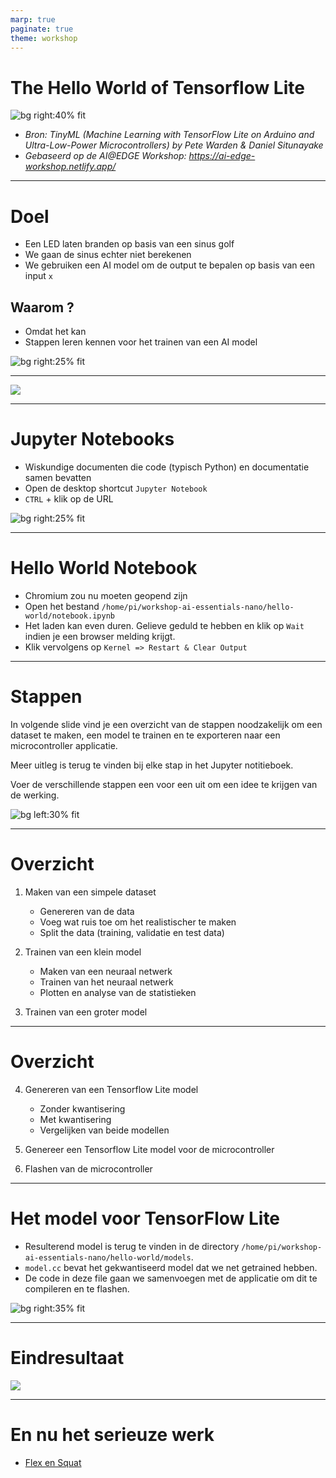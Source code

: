 ```yaml
---
marp: true
paginate: true
theme: workshop
---
```


# <!-- fit --> The Hello World of Tensorflow Lite

![bg right:40% fit](./img/helloworld.jpg)

- *Bron: TinyML (Machine Learning with TensorFlow Lite on Arduino and Ultra-Low-Power Microcontrollers) by Pete Warden & Daniel Situnayake*
- *Gebaseerd op de AI@EDGE Workshop: https://ai-edge-workshop.netlify.app/*

---

# Doel

- Een LED laten branden op basis van een sinus golf
- We gaan de sinus echter niet berekenen
- We gebruiken een AI model om de output te bepalen op basis van een input `x`

## Waarom ?

- Omdat het kan
- Stappen leren kennen voor het trainen van een AI model

![bg right:25% fit](./img/goal.jpg)

---

![](./img/sine.svg)

---

# Jupyter Notebooks

- Wiskundige documenten die code (typisch Python) en documentatie samen bevatten
- Open de desktop shortcut `Jupyter Notebook`
- `CTRL` + klik op de URL

![bg right:25% fit](./img/jupyter.png)

---

# Hello World Notebook

- Chromium zou nu moeten geopend zijn
- Open het bestand `/home/pi/workshop-ai-essentials-nano/hello-world/notebook.ipynb`
- Het laden kan even duren. Gelieve geduld te hebben en klik op `Wait` indien je een browser melding krijgt.
- Klik vervolgens op `Kernel => Restart & Clear Output`

---

# Stappen

In volgende slide vind je een overzicht van de stappen noodzakelijk om een dataset te maken, een model te trainen en te exporteren naar een microcontroller applicatie.

Meer uitleg is terug te vinden bij elke stap in het Jupyter notitieboek.

Voer de verschillende stappen een voor een uit om een idee te krijgen van de werking.

![bg left:30% fit](./img/steps.jpg)

---

# Overzicht

1. Maken van een simpele dataset
   - Genereren van de data
   - Voeg wat ruis toe om het realistischer te maken
   - Split the data (training, validatie en test data)

2. Trainen van een klein model
   - Maken van een neuraal netwerk
   - Trainen van het neuraal netwerk
   - Plotten en analyse van de statistieken

3. Trainen van een groter model

---

# Overzicht

4. Genereren van een Tensorflow Lite model
   - Zonder kwantisering
   - Met kwantisering
   - Vergelijken van beide modellen

5. Genereer een Tensorflow Lite model voor de microcontroller
6. Flashen van de microcontroller

---

# Het model voor TensorFlow Lite

- Resulterend model is terug te vinden in de directory `/home/pi/workshop-ai-essentials-nano/hello-world/models`.
- `model.cc` bevat het gekwantiseerd model dat we net getrained hebben.
- De code in deze file gaan we samenvoegen met de applicatie om dit te compileren en te flashen.

![bg right:35% fit](./img/succes.jpg)


---

# Eindresultaat

![](./img/nano-ble-sinus-ai.png)

---

# En nu het serieuze werk

- [Flex en Squat](./flex_squat.html)
